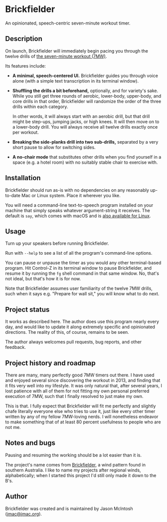 # Brickfielder

An opinionated, speech-centric seven-minute workout timer.

## Description

On launch, Brickfielder will immediately begin pacing you through the twelve drills of [the seven-minute workout (7MW)](http://fogknife.com/2015-01-11-seven-minute-workout.html).

Its features include:

* **A minimal, speech-centered UI.** Brickfielder guides you through voice alone (with a simple text transcription in its terminal window).

* **Shuffling the drills a bit beforehand,** optionally, and for variety's sake. While you still get three rounds of aerobic, lower-body, upper-body, and core drills in that order, Brickfielder will randomize the order of the three drills within each category.

    In other words, it will always start with an aerobic drill, but that drill might be step-ups, jumping jacks, or high knees. It will then move on to a lower-body drill. You will always receive all twelve drills exactly once per workout.
    
* **Breaking the side-planks drill into two sub-drills,** separated by a very short pause to allow for switching sides.

* **A no-chair mode** that substitutes other drills when you find yourself in a space (e.g. a hotel room) with no suitably stable chair to exercise with.

## Installation

Brickfielder should run as-is with no dependencies on any reasonably up-to-date Mac or Linux system. Place it wherever you like.

You will need a command-line text-to-speech program installed on your machine that simply speaks whatever argument-string it receives. The default is `say`, which comes with macOS and is [also available for Linux](http://manpages.ubuntu.com/manpages/trusty/man1/say.1.html).

## Usage

Turn up your speakers before running Brickfielder.

Run with `--help` to see a list of all the program's command-line options.

You can pause or unpause the timer as you would any other terminal-based program. Hit Control-Z in its terminal window to pause Brickfielder, and resume it by running the `fg` shell command in that same window. No, that's not ideal, but that's how it is for now.

Note that Brickfielder assumes user familiarity of the twelve 7MW drills, such when it says e.g. "Prepare for wall sit," you will know what to do next.

## Project status

It works as described here. The author does use this program nearly every day, and would like to update it along extremely specific and opinionated directions. The reality of this, of course, remains to be seen.

The author always welcomes pull requests, bug reports, and other feedback.

## Project history and roadmap

There are many, many perfectly good 7MW timers out there. I have used and enjoyed several since discovering the workout in 2013, and finding that it fits very well into my lifestyle. It was only natural that, after several years, I lost patience with all of them for not fitting my own personal preferred execution of 7MW, such that I finally resolved to just make my own.

This is that. I fully expect that Brickfielder will fit me perfectly and slightly chafe literally everyone else who tries to use it, just like every other timer written by any of my fellow 7MW-loving nerds. I will nonetheless endeavor to make something that of at least 80 percent usefulness to people who are not me.

## Notes and bugs

Pausing and resuming the working should be a lot easier than it is.

The project's name comes from [Brickfielder](https://en.wikipedia.org/wiki/Brickfielder), a wind pattern found in southern Australia. I like to name my projects after regional winds, alphabetically; when I started this project I'd still only made it down to the B's.

## Author

Brickfielder was created and is maintained by Jason McIntosh (jmac@jmac.org).
